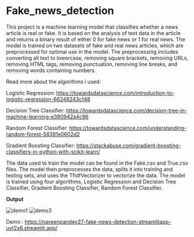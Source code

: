# Fake_news_detection

This project is a machine learning model that classifies whether a news article is real or fake. It is based on the analysis of text data in the article and returns a binary result of either 0 for fake news or 1 for real news. The model is trained on two datasets of fake and real news articles, which are preprocessed for optimal use in the model. The preprocessing includes converting all text to lowercase, removing square brackets, removing URLs, removing HTML tags, removing punctuation, removing line breaks, and removing words containing numbers.


Read more about the algorithms i used:

Logistic Regression: https://towardsdatascience.com/introduction-to-logistic-regression-66248243c148

Decision Tree Classifier: https://towardsdatascience.com/decision-tree-in-machine-learning-e380942a4c96

Random Forest Classifier: https://towardsdatascience.com/understanding-random-forest-58381e0602d2

Gradient Boosting Classifier: https://stackabuse.com/gradient-boosting-classifiers-in-python-with-scikit-learn/

The data used to train the model can be found in the Fake.csv and True.csv files. The model then preprocesses the data, splits it into training and testing sets, and uses the TfidfVectorizer to vectorize the data. The model is trained using four algorithms, Logistic Regression and Decision Tree Classifier, Gradient Boosting Classifier, Random Forest Classifier.

**Output**


![demo1](https://user-images.githubusercontent.com/66298494/215334890-918c9a09-3b81-4e23-80d2-bf8f5842defe.png)
![demo3](https://user-images.githubusercontent.com/66298494/215334975-dfb1056b-1198-45d1-a4ed-94e4abcd40ea.png)



Demo : https://naveenpandey27-fake-news-detection-streamlitapp-uvt2x6.streamlit.app/


